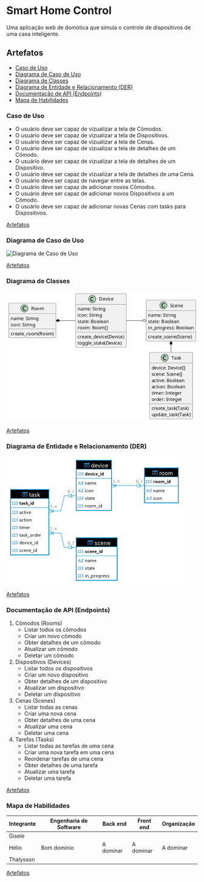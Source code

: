# Smart Home Control

Uma aplicação web de domótica que simula o controle de dispositivos de uma casa inteligente.

## Artefatos

- [Caso de Uso](#caso-de-uso)
- [Diagrama de Caso de Uso](#diagrama-de-caso-de-uso)
- [Diagrama de Classes](#diagrama-de-classes)
- [Diagrama de Entidade e Relacionamento (DER)](#diagrama-de-entidade-e-relacionamento-der)
- [Documentação de API (Endpoints)](#documentação-de-api-endpoints)
- [Mapa de Habilidades](#mapa-de-habilidades)

### Caso de Uso

- O usuário deve ser capaz de vizualizar a tela de Cômodos.
- O usuário deve ser capaz de vizualizar a tela de Dispositivos.
- O usuário deve ser capaz de vizualizar a tela de Cenas.
- O usuário deve ser capaz de vizualizar a tela de detalhes de um Cômodo.
- O usuário deve ser capaz de vizualizar a tela de detalhes de um Dispositivo.
- O usuário deve ser capaz de vizualizar a tela de detalhes de uma Cena.
- O usuário deve ser capaz de navegar entre as telas.
- O usuário deve ser capaz de adicionar novos Cômodos.
- O usuário deve ser capaz de adicionar novos Dispositivos a um Cômodo.
- O usuário deve ser capaz de adicionar novas Cenas com tasks para Dispositivos.

[Artefatos](#artefatos)

### Diagrama de Caso de Uso

![Diagrama de Caso de Uso](./images/caso-uso.png)

[Artefatos](#artefatos)

### Diagrama de Classes

![Diagrama de Classes](./images/classes.png)

[Artefatos](#artefatos)

### Diagrama de Entidade e Relacionamento (DER)

![Diagrama de Entidade e Relacionamento](./images/der.png)

[Artefatos](#artefatos)

### Documentação de API (Endpoints)

1. Cômodos (Rooms)
    - Listar todos os cômodos
    - Criar um novo cômodo
    - Obter detalhes de um cômodo
    - Atualizar um cômodo
    - Deletar um cômodo
1. Dispositivos (Devices)
    - Listar todos os dispositivos
    - Criar um novo dispositivo
    - Obter detalhes de um dispositivo
    - Atualizar um dispositivo
    - Deletar um dispositivo
1. Cenas (Scenes)
    - Listar todas as cenas
    - Criar uma nova cena
    - Obter detalhes de uma cena
    - Atualizar uma cena
    - Deletar uma cena
1. Tarefas (Tasks)
    - Listar todas as tarefas de uma cena
    - Criar uma nova tarefa em uma cena
    - Reordenar tarefas de uma cena
    - Obter detalhes de uma tarefa
    - Atualizar uma tarefa
    - Deletar uma tarefa

[Artefatos](#artefatos)

### Mapa de Habilidades

| Integrante | Engenharia de Software | Back end | Front end | Organização |
| --- | --- | --- | --- | --- |
| Gisele | | | | |
| Hélio | Bom domínio | A dominar | A dominar | A dominar |
| Thalysson | | | | |

[Artefatos](#artefatos)
